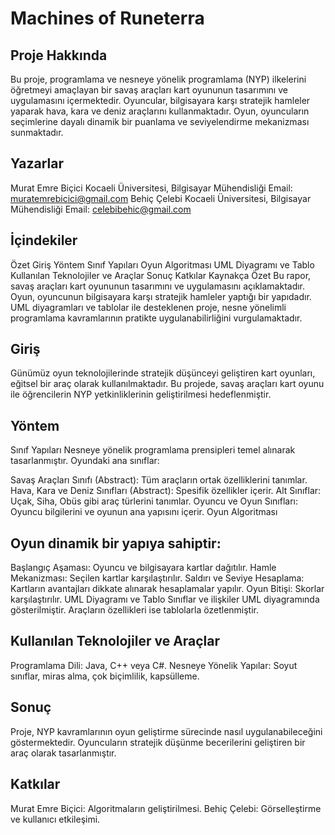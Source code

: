 # Machines of Runeterra

## Proje Hakkında
Bu proje, programlama ve nesneye yönelik programlama (NYP) ilkelerini öğretmeyi amaçlayan bir savaş araçları kart oyununun tasarımını ve uygulamasını içermektedir. Oyuncular, bilgisayara karşı stratejik hamleler yaparak hava, kara ve deniz araçlarını kullanmaktadır. Oyun, oyuncuların seçimlerine dayalı dinamik bir puanlama ve seviyelendirme mekanizması sunmaktadır.

## Yazarlar
Murat Emre Biçici
Kocaeli Üniversitesi, Bilgisayar Mühendisliği
Email: muratemrebicici@gmail.com
Behiç Çelebi
Kocaeli Üniversitesi, Bilgisayar Mühendisliği
Email: celebibehic@gmail.com

## İçindekiler
Özet
Giriş
Yöntem
Sınıf Yapıları
Oyun Algoritması
UML Diyagramı ve Tablo
Kullanılan Teknolojiler ve Araçlar
Sonuç
Katkılar
Kaynakça
Özet
Bu rapor, savaş araçları kart oyununun tasarımını ve uygulamasını açıklamaktadır. Oyun, oyuncunun bilgisayara karşı stratejik hamleler yaptığı bir yapıdadır. UML diyagramları ve tablolar ile desteklenen proje, nesne yönelimli programlama kavramlarının pratikte uygulanabilirliğini vurgulamaktadır.

## Giriş
Günümüz oyun teknolojilerinde stratejik düşünceyi geliştiren kart oyunları, eğitsel bir araç olarak kullanılmaktadır. Bu projede, savaş araçları kart oyunu ile öğrencilerin NYP yetkinliklerinin geliştirilmesi hedeflenmiştir.

## Yöntem
Sınıf Yapıları
Nesneye yönelik programlama prensipleri temel alınarak tasarlanmıştır. Oyundaki ana sınıflar:

Savaş Araçları Sınıfı (Abstract): Tüm araçların ortak özelliklerini tanımlar.
Hava, Kara ve Deniz Sınıfları (Abstract): Spesifik özellikler içerir.
Alt Sınıflar: Uçak, Siha, Obüs gibi araç türlerini tanımlar.
Oyuncu ve Oyun Sınıfları: Oyuncu bilgilerini ve oyunun ana yapısını içerir.
Oyun Algoritması

## Oyun dinamik bir yapıya sahiptir:

 Başlangıç Aşaması: Oyuncu ve bilgisayara kartlar dağıtılır.
 Hamle Mekanizması: Seçilen kartlar karşılaştırılır.
 Saldırı ve Seviye Hesaplama: Kartların avantajları dikkate alınarak hesaplamalar yapılır.
 Oyun Bitişi: Skorlar karşılaştırılır.
 UML Diyagramı ve Tablo
Sınıflar ve ilişkiler UML diyagramında gösterilmiştir. Araçların özellikleri ise tablolarla özetlenmiştir.

## Kullanılan Teknolojiler ve Araçlar
Programlama Dili: Java, C++ veya C#.
Nesneye Yönelik Yapılar: Soyut sınıflar, miras alma, çok biçimlilik, kapsülleme.
## Sonuç
Proje, NYP kavramlarının oyun geliştirme sürecinde nasıl uygulanabileceğini göstermektedir. Oyuncuların stratejik düşünme becerilerini geliştiren bir araç olarak tasarlanmıştır.

## Katkılar
Murat Emre Biçici: Algoritmaların geliştirilmesi.
Behiç Çelebi: Görselleştirme ve kullanıcı etkileşimi.
